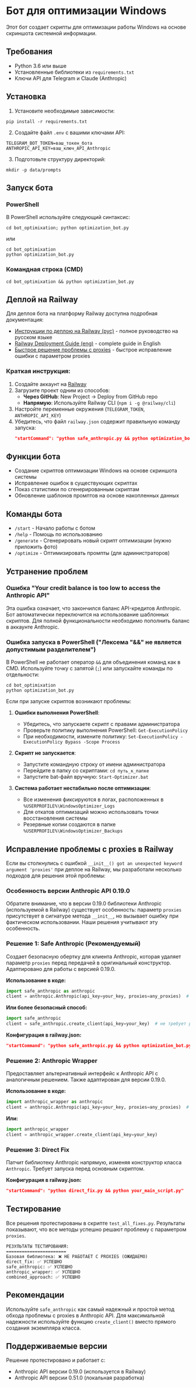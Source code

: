 # Бот для оптимизации Windows

Этот бот создает скрипты для оптимизации работы Windows на основе скриншота системной информации.

## Требования

- Python 3.6 или выше
- Установленные библиотеки из `requirements.txt`
- Ключи API для Telegram и Claude (Anthropic)

## Установка

1. Установите необходимые зависимости:
```
pip install -r requirements.txt
```

2. Создайте файл `.env` с вашими ключами API:
```
TELEGRAM_BOT_TOKEN=ваш_токен_бота
ANTHROPIC_API_KEY=ваш_ключ_API_Anthropic
```

3. Подготовьте структуру директорий:
```
mkdir -p data/prompts
```

## Запуск бота

### PowerShell
В PowerShell используйте следующий синтаксис:
```
cd bot_optimixation; python optimization_bot.py
```
или
```
cd bot_optimixation
python optimization_bot.py
```

### Командная строка (CMD)
```
cd bot_optimixation && python optimization_bot.py
```

## Деплой на Railway

Для деплоя бота на платформу Railway доступна подробная документация:

- [Инструкции по деплою на Railway (рус)](RAILWAY_DEPLOY.md) - полное руководство на русском языке
- [Railway Deployment Guide (eng)](RAILWAY_DEPLOY_EN.md) - complete guide in English
- [Быстрое решение проблемы с proxies](PROXIES_ISSUE_QUICKFIX.md) - быстрое исправление ошибки с параметром proxies

### Краткая инструкция:

1. Создайте аккаунт на [Railway](https://railway.app/)
2. Загрузите проект одним из способов:
   - **Через GitHub**: New Project → Deploy from GitHub repo
   - **Напрямую**: Используйте Railway CLI (`npm i -g @railway/cli`)
3. Настройте переменные окружения (`TELEGRAM_TOKEN`, `ANTHROPIC_API_KEY`)
4. Убедитесь, что файл `railway.json` содержит правильную команду запуска:
   ```json
   "startCommand": "python safe_anthropic.py && python optimization_bot.py"
   ```

## Функции бота

- Создание скриптов оптимизации Windows на основе скриншота системы
- Исправление ошибок в существующих скриптах
- Показ статистики по сгенерированным скриптам
- Обновление шаблонов промптов на основе накопленных данных

## Команды бота

- `/start` - Начало работы с ботом
- `/help` - Помощь по использованию
- `/generate` - Сгенерировать новый скрипт оптимизации (нужно приложить фото)
- `/optimize` - Оптимизировать промпты (для администраторов)

## Устранение проблем

### Ошибка "Your credit balance is too low to access the Anthropic API"
Эта ошибка означает, что закончился баланс API-кредитов Anthropic. Бот автоматически переключится на использование шаблонных скриптов. Для полной функциональности необходимо пополнить баланс в аккаунте Anthropic.

### Ошибка запуска в PowerShell ("Лексема "&&" не является допустимым разделителем")
В PowerShell не работает оператор `&&` для объединения команд как в CMD. Используйте точку с запятой (`;`) или запускайте команды по отдельности:
```
cd bot_optimixation
python optimization_bot.py
```

Если при запуске скриптов возникают проблемы:

1. **Ошибки выполнения PowerShell**:
   - Убедитесь, что запускаете скрипт с правами администратора
   - Проверьте политику выполнения PowerShell: `Get-ExecutionPolicy`
   - При необходимости, измените политику: `Set-ExecutionPolicy -ExecutionPolicy Bypass -Scope Process`

2. **Скрипт не запускается**:
   - Запустите командную строку от имени администратора
   - Перейдите в папку со скриптами: `cd путь_к_папке`
   - Запустите bat-файл вручную: `Start-Optimizer.bat`

3. **Система работает нестабильно после оптимизации**:
   - Все изменения фиксируются в логах, расположенных в `%USERPROFILE%\WindowsOptimizer_Logs`
   - Для откатов оптимизаций можно использовать точки восстановления системы
   - Резервные копии создаются в папке `%USERPROFILE%\WindowsOptimizer_Backups` 

## Исправление проблемы с proxies в Railway

Если вы столкнулись с ошибкой `__init__() got an unexpected keyword argument 'proxies'` при деплое на Railway, мы разработали несколько подходов для решения этой проблемы:

### Особенность версии Anthropic API 0.19.0

Обратите внимание, что в версии 0.19.0 библиотеки Anthropic (используемой в Railway) существует особенность: параметр `proxies` присутствует в сигнатуре метода `__init__`, но вызывает ошибку при фактическом использовании. Наши решения учитывают эту особенность.

### Решение 1: Safe Anthropic (Рекомендуемый)

Создает безопасную обертку для клиента Anthropic, которая удаляет параметр `proxies` перед передачей в оригинальный конструктор. Адаптировано для работы с версией 0.19.0.

**Использование в коде:**
```python
import safe_anthropic as anthropic
client = anthropic.Anthropic(api_key=your_key, proxies=any_proxies)  # proxies будет удален
```

**Или более безопасный способ:**
```python
import safe_anthropic 
client = safe_anthropic.create_client(api_key=your_key)  # не требует proxies
```

**Конфигурация в railway.json:**
```json
"startCommand": "python safe_anthropic.py && python optimization_bot.py"
```

### Решение 2: Anthropic Wrapper

Предоставляет альтернативный интерфейс к Anthropic API с аналогичным решением. Также адаптирован для версии 0.19.0.

**Использование в коде:**
```python
import anthropic_wrapper as anthropic
client = anthropic.Anthropic(api_key=your_key, proxies=any_proxies)  # proxies будет удален
```

**Или:**
```python
import anthropic_wrapper
client = anthropic_wrapper.create_client(api_key=your_key)
```

### Решение 3: Direct Fix

Патчит библиотеку Anthropic напрямую, изменяя конструктор класса `Anthropic`. Требует запуска перед основным скриптом.

**Конфигурация в railway.json:**
```json
"startCommand": "python direct_fix.py && python your_main_script.py"
```

## Тестирование

Все решения протестированы в скрипте `test_all_fixes.py`. Результаты показывают, что все методы успешно решают проблему с параметром `proxies`.

```
РЕЗУЛЬТАТЫ ТЕСТИРОВАНИЯ:
=======================
Базовая библиотека: ❌ НЕ РАБОТАЕТ С PROXIES (ОЖИДАЕМО)
direct_fix: ✅ УСПЕШНО
safe_anthropic: ✅ УСПЕШНО
anthropic_wrapper: ✅ УСПЕШНО
combined_approach: ✅ УСПЕШНО
```

## Рекомендации

Используйте `safe_anthropic` как самый надежный и простой метод обхода проблемы с proxies в Anthropic API. Для максимальной надежности используйте функцию `create_client()` вместо прямого создания экземпляра класса.

## Поддерживаемые версии

Решение протестировано и работает с:
- Anthropic API версии 0.19.0 (используется в Railway)
- Anthropic API версии 0.51.0 (локальная разработка)
